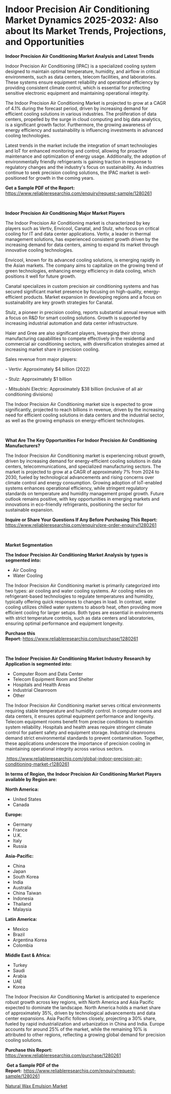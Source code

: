 <p><h1>Indoor Precision Air Conditioning Market Dynamics 2025-2032: Also about Its Market Trends, Projections, and Opportunities</h1></p><p><strong>Indoor Precision Air Conditioning Market Analysis and Latest Trends</strong></p>
<p><p>Indoor Precision Air Conditioning (IPAC) is a specialized cooling system designed to maintain optimal temperature, humidity, and airflow in critical environments, such as data centers, telecom facilities, and laboratories. These systems ensure equipment reliability and operational efficiency by providing consistent climate control, which is essential for protecting sensitive electronic equipment and maintaining operational integrity.</p><p>The Indoor Precision Air Conditioning Market is projected to grow at a CAGR of 4.1% during the forecast period, driven by increasing demand for efficient cooling solutions in various industries. The proliferation of data centers, propelled by the surge in cloud computing and big data analytics, is a significant growth factor. Furthermore, the growing awareness of energy efficiency and sustainability is influencing investments in advanced cooling technologies.</p><p>Latest trends in the market include the integration of smart technologies and IoT for enhanced monitoring and control, allowing for proactive maintenance and optimization of energy usage. Additionally, the adoption of environmentally friendly refrigerants is gaining traction in response to regulatory changes and the industry's focus on sustainability. As industries continue to seek precision cooling solutions, the IPAC market is well-positioned for growth in the coming years.</p></p>
<p><strong>Get a Sample PDF of the Report:&nbsp;</strong> <a href="https://www.reliableresearchiq.com/enquiry/request-sample/1280261?utm_campaign=3385&utm_medium=2&utm_source=Github&utm_content=ia&utm_term=24032025&utm_id=indoor-precision-air-conditioning">https://www.reliableresearchiq.com/enquiry/request-sample/1280261</a></p>
<p>&nbsp;</p>
<p><strong>Indoor Precision Air Conditioning Major Market Players</strong></p>
<p><p>The Indoor Precision Air Conditioning market is characterized by key players such as Vertiv, Envicool, Canatal, and Stulz, who focus on critical cooling for IT and data center applications. Vertiv, a leader in thermal management solutions, has experienced consistent growth driven by the increasing demand for data centers, aiming to expand its market through innovative cooling technologies. </p><p>Envicool, known for its advanced cooling solutions, is emerging rapidly in the Asian markets. The company aims to capitalize on the growing trend of green technologies, enhancing energy efficiency in data cooling, which positions it well for future growth.</p><p>Canatal specializes in custom precision air conditioning systems and has secured significant market presence by focusing on high-quality, energy-efficient products. Market expansion in developing regions and a focus on sustainability are key growth strategies for Canatal.</p><p>Stulz, a pioneer in precision cooling, reports substantial annual revenue with a focus on R&D for smart cooling solutions. Growth is supported by increasing industrial automation and data center infrastructure.</p><p>Haier and Gree are also significant players, leveraging their strong manufacturing capabilities to compete effectively in the residential and commercial air conditioning sectors, with diversification strategies aimed at increasing market share in precision cooling.</p><p>Sales revenue from major players:</p><p>- Vertiv: Approximately $4 billion (2022)</p><p>- Stulz: Approximately $1 billion</p><p>- Mitsubishi Electric: Approximately $38 billion (inclusive of all air conditioning divisions)</p><p>The Indoor Precision Air Conditioning market size is expected to grow significantly, projected to reach billions in revenue, driven by the increasing need for efficient cooling solutions in data centers and the industrial sector, as well as the growing emphasis on energy-efficient technologies.</p></p>
<p>&nbsp;</p>
<p><strong>What Are The Key Opportunities For Indoor Precision Air Conditioning Manufacturers?</strong></p>
<p><p>The Indoor Precision Air Conditioning market is experiencing robust growth, driven by increasing demand for energy-efficient cooling solutions in data centers, telecommunications, and specialized manufacturing sectors. The market is projected to grow at a CAGR of approximately 7% from 2024 to 2030, fueled by technological advancements and rising concerns over climate control and energy consumption. Growing adoption of IoT-enabled systems enhances operational efficiency, while stringent regulatory standards on temperature and humidity management propel growth. Future outlook remains positive, with key opportunities in emerging markets and innovations in eco-friendly refrigerants, positioning the sector for sustainable expansion.</p></p>
<p><strong>Inquire or Share Your Questions If Any Before Purchasing This Report:</strong> <a href="https://www.reliableresearchiq.com/enquiry/pre-order-enquiry/1280261?utm_campaign=3385&utm_medium=2&utm_source=Github&utm_content=ia&utm_term=24032025&utm_id=indoor-precision-air-conditioning">https://www.reliableresearchiq.com/enquiry/pre-order-enquiry/1280261</a></p>
<p>&nbsp;</p>
<p><strong>Market Segmentation</strong></p>
<p><strong>The Indoor Precision Air Conditioning Market Analysis by types is segmented into:</strong></p>
<p><ul><li>Air Cooling</li><li>Water Cooling</li></ul></p>
<p><p>The Indoor Precision Air Conditioning market is primarily categorized into two types: air cooling and water cooling systems. Air cooling relies on refrigerant-based technologies to regulate temperatures and humidity, typically offering quick responses to changes in load. In contrast, water cooling utilizes chilled water systems to absorb heat, often providing more efficient cooling for larger setups. Both types are essential in environments with strict temperature controls, such as data centers and laboratories, ensuring optimal performance and equipment longevity.</p></p>
<p><strong>Purchase this Report:&nbsp;</strong><a href="https://www.reliableresearchiq.com/purchase/1280261?utm_campaign=3385&utm_medium=2&utm_source=Github&utm_content=ia&utm_term=24032025&utm_id=indoor-precision-air-conditioning">https://www.reliableresearchiq.com/purchase/1280261</a></p>
<p>&nbsp;</p>
<p><strong>The Indoor Precision Air Conditioning Market Industry Research by Application is segmented into:</strong></p>
<p><ul><li>Computer Room and Data Center</li><li>Telecom Equipment Room and Shelter</li><li>Hospitals and Health Areas</li><li>Industrial Cleanroom</li><li>Other</li></ul></p>
<p><p>The Indoor Precision Air Conditioning market serves critical environments requiring stable temperature and humidity control. In computer rooms and data centers, it ensures optimal equipment performance and longevity. Telecom equipment rooms benefit from precise conditions to maintain system reliability. Hospitals and health areas require stringent climate control for patient safety and equipment storage. Industrial cleanrooms demand strict environmental standards to prevent contamination. Together, these applications underscore the importance of precision cooling in maintaining operational integrity across various sectors.</p></p>
<p><a href="https://www.reliableresearchiq.com/global-indoor-precision-air-conditioning-market-r1280261?utm_campaign=3385&utm_medium=2&utm_source=Github&utm_content=ia&utm_term=24032025&utm_id=indoor-precision-air-conditioning">&nbsp;https://www.reliableresearchiq.com/global-indoor-precision-air-conditioning-market-r1280261</a></p>
<p><strong>In terms of Region, the Indoor Precision Air Conditioning Market Players available by Region are:</strong></p>
<p>
    <p> <strong> North America: </strong>
        <ul>
            <li>United States</li>
            <li>Canada</li>
        </ul>
        </p> 
    <p> <strong> Europe: </strong>
        <ul>
            <li>Germany</li>
            <li>France</li>
            <li>U.K.</li>
            <li>Italy</li>
            <li>Russia</li>
        </ul>
        </p> 
    <p> <strong> Asia-Pacific: </strong>
        <ul>
            <li>China</li>
            <li>Japan</li>
            <li>South Korea</li>
            <li>India</li>
            <li>Australia</li>
            <li>China Taiwan</li>
            <li>Indonesia</li>
            <li>Thailand</li>
            <li>Malaysia</li>
        </ul>
        </p> 
    <p> <strong> Latin America: </strong>
        <ul>
            <li>Mexico</li>
            <li>Brazil</li>
            <li>Argentina Korea</li>
            <li>Colombia</li>
        </ul>
        </p> 
    <p> <strong> Middle East & Africa: </strong>
        <ul>
            <li>Turkey</li>
            <li>Saudi</li>
            <li>Arabia</li>
            <li>UAE</li>
            <li>Korea</li>
        </ul>
    </p>
    </p>
<p><p>The Indoor Precision Air Conditioning Market is anticipated to experience robust growth across key regions, with North America and Asia Pacific expected to dominate the landscape. North America holds a market share of approximately 35%, driven by technological advancements and data center expansions. Asia Pacific follows closely, projecting a 30% share, fueled by rapid industrialization and urbanization in China and India. Europe accounts for around 25% of the market, while the remaining 10% is attributed to other regions, reflecting a growing global demand for precision cooling solutions.</p></p>
<p><strong>Purchase this Report: </strong><a href="https://www.reliableresearchiq.com/purchase/1280261?utm_campaign=3385&utm_medium=2&utm_source=Github&utm_content=ia&utm_term=24032025&utm_id=indoor-precision-air-conditioning">https://www.reliableresearchiq.com/purchase/1280261</a></p>
<p>&nbsp;<strong>Get a Sample PDF of the Report:&nbsp;&nbsp;</strong><a href="https://www.reliableresearchiq.com/enquiry/request-sample/1280261?utm_campaign=3385&utm_medium=2&utm_source=Github&utm_content=ia&utm_term=24032025&utm_id=indoor-precision-air-conditioning">https://www.reliableresearchiq.com/enquiry/request-sample/1280261</a></p>
<p><strong></strong></p>
<p><p><a href="https://github.com/kolffmaris58/Market-Research-Report-List-1/blob/main/natural-wax-emulsion-market.md?utm_campaign=3385&utm_medium=2&utm_source=Github&utm_content=ia&utm_term=24032025&utm_id=indoor-precision-air-conditioning">Natural Wax Emulsion Market</a></p></p>